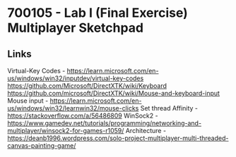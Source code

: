 # 700105 - Lab I (Final Exercise) Multiplayer Sketchpad

## Links

Virtual-Key Codes - https://learn.microsoft.com/en-us/windows/win32/inputdev/virtual-key-codes
https://github.com/Microsoft/DirectXTK/wiki/Keyboard
https://github.com/microsoft/DirectXTK/wiki/Mouse-and-keyboard-input
Mouse input - https://learn.microsoft.com/en-us/windows/win32/learnwin32/mouse-clicks
Set thread Affinity - https://stackoverflow.com/a/56486809
WinSock2 - https://www.gamedev.net/tutorials/programming/networking-and-multiplayer/winsock2-for-games-r1059/
Architecture - https://deanb1996.wordpress.com/solo-project-multiplayer-multi-threaded-canvas-painting-game/
